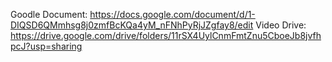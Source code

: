 Goodle Document: https://docs.google.com/document/d/1-DIQSD6QMmhsg8j0zmfBcKQa4yM_nFNhPyRjJZgfay8/edit
Video Drive: https://drive.google.com/drive/folders/11rSX4UylCnmFmtZnu5CboeJb8jvfhpcJ?usp=sharing
